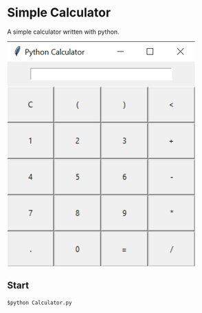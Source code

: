 # Simple Calculator

A simple calculator written with python.

![Calculator screenshot](./images/calculator.png)

## Start

`$python Calculator.py`

